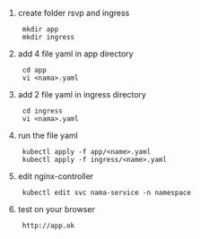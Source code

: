 1. create folder rsvp and ingress

        mkdir app
        mkdir ingress
        
2. add 4 file yaml in app directory

        cd app
        vi <nama>.yaml

3. add 2 file yaml in ingress directory

        cd ingress
        vi <nama>.yaml

4. run the file yaml 

        kubectl apply -f app/<name>.yaml
        kubectl apply -f ingress/<name>.yaml

5. edit nginx-controller

        kubectl edit svc nama-service -n namespace

6. test on your browser

        http://app.ok

